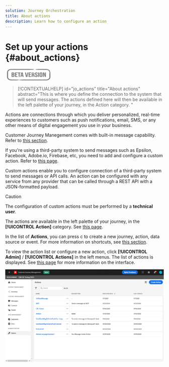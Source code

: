 ```yaml
---
solution: Journey Orchestration
title: About actions
description: Learn how to configure an action
---
```

# Set up your actions {#about_actions}

![](../assets/do-not-localize/badge.png)

>[!CONTEXTUALHELP]
>id="jo_actions"
>title="About actions"
>abstract="This is where you define the connection to the system that will send messages. The actions defined here will then be available in the left palette of your journey, in the Action category. "

Actions are connections through which you deliver personalized, real-time experiences to customers such as push notifications, email, SMS, or any other means of digital engagement you use in your business.

Customer Journey Manegement comes with built-in message capability. Refer to [this section](../get-started-content.md).

If you're using a third-party system to send messages such as Epsilon, Facebook, Adobe.io, Firebase, etc, you need to add and configure a custom action. Refer to [this page](../action/about-custom-action-configuration.md).

Custom actions enable you to configure connection of a third-party system to send messages or API calls. An action can be configured with any service from any provider that can be called through a REST API with a JSON-formatted payload.

>[!CAUTION]
>
>The configuration of custom actions must be performed by a **technical user**.

The actions are available in the left palette of your journey, in the **[!UICONTROL Action]** category. See [this page](../building-journeys/about-journey-activities.md#action-activities).

In the list of **Actions**, you can press c to create a new journey, action, data source or event. For more information on shortcuts, see [this section](../user-interface.md#cjm-accessibility).

To view the action list or configure a new action, click **[!UICONTROL Admin]** / **[!UICONTROL Actions]** in the left menus. The list of actions is displayed. See [this page](../user-interface.md) for more information on the interface.

![](../assets/custom1.png)
